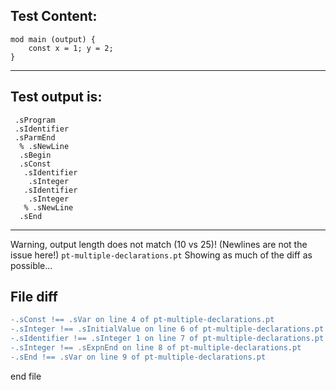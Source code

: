 
Test Content: 
-------------------------
```
mod main (output) {
    const x = 1; y = 2;
}
```
------------------------
Test output is: 
-------------------------
```
 .sProgram
 .sIdentifier
 .sParmEnd
  % .sNewLine
  .sBegin
  .sConst
   .sIdentifier
    .sInteger
   .sIdentifier
    .sInteger
   % .sNewLine
  .sEnd

```
------------------------
Warning, output length does not match (10 vs 25)!  (Newlines are not the issue here!) `pt-multiple-declarations.pt`
Showing as much of the diff as possible...

File diff
-------------------------
```diff
-.sConst !== .sVar on line 4 of pt-multiple-declarations.pt
-.sInteger !== .sInitialValue on line 6 of pt-multiple-declarations.pt
-.sIdentifier !== .sInteger 1 on line 7 of pt-multiple-declarations.pt
-.sInteger !== .sExpnEnd on line 8 of pt-multiple-declarations.pt
-.sEnd !== .sVar on line 9 of pt-multiple-declarations.pt

```
end file
